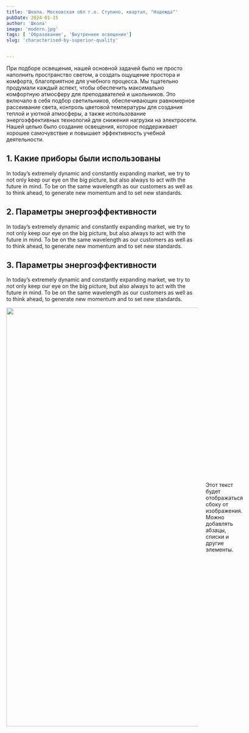 ```yaml
---
title: 'Школа. Московская обл г.о. Ступино, квартал, "Надежда"'
pubDate: 2024-01-15
author: 'Школа'
image: 'modern.jpg'
tags: [ 'Образование', 'Внутреннее освещение']
slug: 'characterised-by-superior-quality'


---
```


При подборе освещения, нашей основной задачей было не просто наполнить пространство светом, 
а создать ощущение простора и комфорта, благоприятное для учебного процесса. Мы тщательно продумали каждый аспект, 
чтобы обеспечить максимально комфортную атмосферу для преподавателей и школьников. Это включало в себя подбор светильников, 
обеспечивающих равномерное рассеивание света, контроль цветовой температуры для создания теплой и уютной атмосферы, а также 
использование энергоэффективных технологий для снижения нагрузки на электросети. Нашей целью было создание освещения, 
которое поддерживает хорошее самочувствие и повышает эффективность учебной деятельности.
## **1. Какие приборы были использованы**

In today’s extremely dynamic and constantly expanding market, we try to not only keep our eye on the big picture, but also always to act with the future in mind. To be on the same wavelength as our customers as well as to think ahead, to generate new momentum and to set new standards.
 
## **2. Параметры энергоэффективности**

In today’s extremely dynamic and constantly expanding market, we try to not only keep our eye on the big picture, but also always to act with the future in mind. To be on the same wavelength as our customers as well as to think ahead, to generate new momentum and to set new standards.

## **3. Параметры энергоэффективности**

In today’s extremely dynamic and constantly expanding market, we try to not only keep our eye on the big picture, but also always to act with the future in mind. To be on the same wavelength as our customers as well as to think ahead, to generate new momentum and to set new standards.
<div style="display: flex; align-items: center;">
<image src="/images/modern.jpg" alt="" width="1300" height="1100"  style="margin-right: 20px;">
 <div>
     Этот текст будет отображаться сбоку от изображения. Можно добавлять абзацы, списки и другие элементы.
  </div>
</div>



